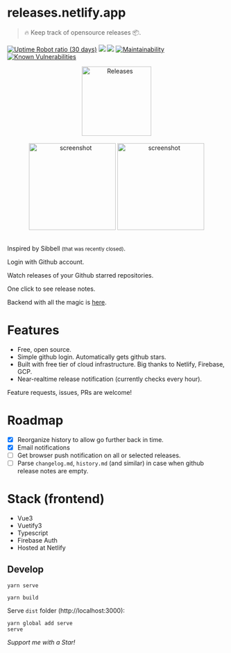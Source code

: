 # releases.netlify.app

> 🔥 Keep track of opensource releases 📦.

[![Uptime Robot ratio (30 days)](https://img.shields.io/uptimerobot/ratio/m780525367-7efd11da78ed3262679d967a.svg?style=flat-square)](https://stats.uptimerobot.com/LvXvNC2j5)
[![](https://img.shields.io/badge/code_style-prettier-ff69b4.svg?style=flat-square)](https://github.com/prettier/prettier)
[![](https://img.shields.io/badge/license-MIT-blue.svg?style=flat-square)](LICENSE)
[![Maintainability](https://api.codeclimate.com/v1/badges/864acacfc0e17f7531bc/maintainability)](https://codeclimate.com/github/kirillgroshkov/kg-releases/maintainability)
[![Known Vulnerabilities](https://snyk.io/test/github/kirillgroshkov/kg-releases/badge.svg)](https://snyk.io/test/github/kirillgroshkov/kg-releases)

<div align="center">
    <img width="160" src="https://releases.netlify.app/static/img/logo1.png" alt="Releases">
    <br>
    <br>
    <img width="200" src="https://releases.netlify.app/static/img/screen/screen1.png" alt="screenshot">
    <img width="200" src="https://releases.netlify.app/static/img/screen/screen2.png" alt="screenshot">
    <br>
    <br>
</div>

Inspired by Sibbell <small>(that was recently closed)</small>.

Login with Github account.

Watch releases of your Github starred repositories.

One click to see release notes.

Backend with all the magic is [here](https://github.com/kirillgroshkov/kg-backend3).

# Features

- Free, open source.
- Simple github login. Automatically gets github stars.
- Built with free tier of cloud infrastructure. Big thanks to Netlify, Firebase, GCP.
- Near-realtime release notification (currently checks every hour).

Feature requests, issues, PRs are welcome!

# Roadmap

- [x] Reorganize history to allow go further back in time.
- [x] Email notifications
- [ ] Get browser push notification on all or selected releases.
- [ ] Parse `changelog.md`, `history.md` (and similar) in case when github release notes are empty.

# Stack (frontend)

- Vue3
- Vuetify3
- Typescript
- Firebase Auth
- Hosted at Netlify

## Develop

    yarn serve

    yarn build

Serve `dist` folder (http://localhost:3000):

    yarn global add serve
    serve

_Support me with a Star!_
